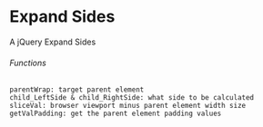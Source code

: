 # Expand Sides
A jQuery Expand Sides

###### Functions
```
parentWrap: target parent element
child_LeftSide & child_RightSide: what side to be calculated
sliceVal: browser viewport minus parent element width size
getValPadding: get the parent element padding values
```
